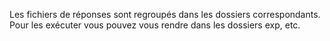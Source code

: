 Les fichiers de réponses sont regroupés dans les dossiers correspondants. Pour les exécuter vous pouvez vous rendre dans les dossiers exp, etc.
